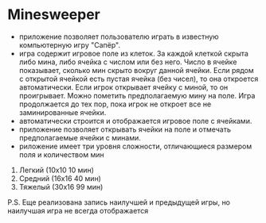 # Minesweeper
- приложение позволяет пользователю играть в известную компьютерную игру "Сапёр".
- игра содержит игровое поле из клеток. За каждой клеткой скрыта либо мина, либо ячейка с числом или без него. Число в ячейке показывает, сколько мин скрыто вокруг данной ячейки. Если рядом с открытой ячейкой есть пустая ячейка (без чисел), то она откроется автоматически. Если игрок открывает ячейку с миной, то он проигрывает. Можно пометить предполагаемую мину на поле. Игра продолжается до тех пор, пока игрок не откроет все не заминированные ячейки.
- автоматически строится и отображается игровое поле с ячейками.
- приложение позволяет открывать ячейки на поле и отмечать предполагаемые ячейки с минами.
- риложение имеет три уровня сложности, отличающиеся размером поля и количеством мин
1)  Легкий (10х10 10 мин)
2)  Средний (16х16 40 мин)
3)  Тяжелый (30х16 99 мин)

P.S. Еще реализована запись наилучшей и предыдущей игры, но наилучшая игра не всегда отображается
